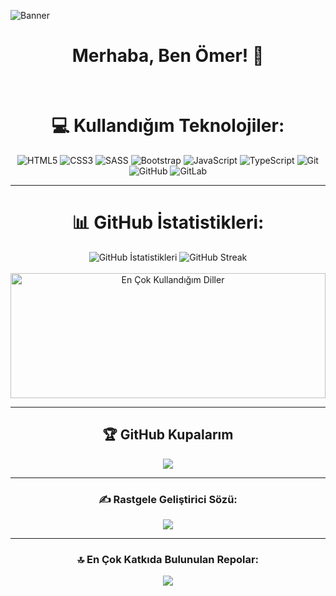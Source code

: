 ![Banner](https://res.cloudinary.com/omercikan/image/upload/v1728666722/Blue_Geometric_Technology_Linkdln_Banner_q26ksq.png)

<div align="center">

# Merhaba, Ben Ömer! 👋
<br>

# 💻 Kullandığım Teknolojiler:

![HTML5](https://img.shields.io/badge/html5-%23E34F26.svg?style=for-the-badge&logo=html5&logoColor=white) 
![CSS3](https://img.shields.io/badge/css3-%231572B6.svg?style=for-the-badge&logo=css3&logoColor=white) 
![SASS](https://img.shields.io/badge/SASS-hotpink.svg?style=for-the-badge&logo=SASS&logoColor=white) 
![Bootstrap](https://img.shields.io/badge/bootstrap-%238511FA.svg?style=for-the-badge&logo=bootstrap&logoColor=white) 
![JavaScript](https://img.shields.io/badge/javascript-%23323330.svg?style=for-the-badge&logo=javascript&logoColor=%23F7DF1E) 
![TypeScript](https://img.shields.io/badge/typescript-%23007ACC.svg?style=for-the-badge&logo=typescript&logoColor=white) 
![Git](https://img.shields.io/badge/git-%23F05033.svg?style=for-the-badge&logo=git&logoColor=white) 
![GitHub](https://img.shields.io/badge/github-%23121011.svg?style=for-the-badge&logo=github&logoColor=white) 
![GitLab](https://img.shields.io/badge/gitlab-%23181717.svg?style=for-the-badge&logo=gitlab&logoColor=white)

---

# 📊 GitHub İstatistikleri:

<div style="">
  <img src="https://github-readme-stats.vercel.app/api?username=omercikan&theme=github_dark&hide_border=false&include_all_commits=false&count_private=false" alt="GitHub İstatistikleri"/>
  <img src="https://github-readme-streak-stats.herokuapp.com/?user=omercikan&theme=github_dark&hide_border=false" alt="GitHub Streak"/>
</div>
<br/>
<img src="https://github-readme-stats.vercel.app/api/top-langs/?username=omercikan&theme=github_dark&hide_border=false&include_all_commits=false&count_private=false&layout=compact" alt="En Çok Kullandığım Diller" style="width: 100%; height: 200px;" />

---

## 🏆 GitHub Kupalarım
![](https://github-profile-trophy.vercel.app/?username=omercikan&theme=radical&no-frame=false&no-bg=false&margin-w=4)

---

### ✍️ Rastgele Geliştirici Sözü:
![](https://quotes-github-readme.vercel.app/api?type=horizontal&theme=merko)

---

### 🔝 En Çok Katkıda Bulunulan Repolar:
![](https://github-contributor-stats.vercel.app/api?username=omercikan&limit=5&theme=github_dark&combine_all_yearly_contributions=true)

</div>

